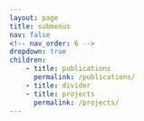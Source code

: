 ```yaml
---
layout: page
title: submenus
nav: false
<!-- nav_order: 6 -->
dropdown: true
children: 
    - title: publications
      permalink: /publications/
    - title: divider
    - title: projects
      permalink: /projects/
---
```

